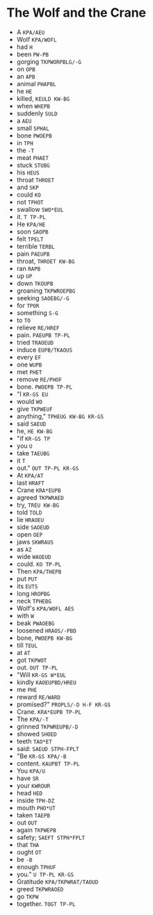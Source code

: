 # The Wolf and the Crane

* A `KPA/AEU`
* Wolf `KPA/WOFL`
* had `H`
* been `PW-PB`
* gorging `TKPWORPBLG/-G`
* on `OPB`
* an `APB`
* animal `PHAPBL`
* he `HE`
* killed, `KEULD KW-BG`
* when `WHEPB`
* suddenly `SULD`
* a `AEU`
* small `SPHAL`
* bone `PWOEPB`
* in `TPH`
* the `-T`
* meat `PHAET`
* stuck `STUBG`
* his `HEUS`
* throat `THROET`
* and `SKP`
* could `KO`
* not `TPHOT`
* swallow `SWO*EUL`
* it. `T TP-PL`
* He `KPA/HE`
* soon `SAOPB`
* felt `TPELT`
* terrible `TERBL`
* pain `PAEUPB`
* throat, `THROET KW-BG`
* ran `RAPB`
* up `UP`
* down `TKOUPB`
* groaning `TKPWROEPBG`
* seeking `SAOEBG/-G`
* for `TPOR`
* something `S-G`
* to `TO`
* relieve `RE/HREF`
* pain. `PAEUPB TP-PL`
* tried `TRAOEUD`
* induce `EUPB/TKAOUS`
* every `EF`
* one `WUPB`
* met `PHET`
* remove `RE/PHOF`
* bone. `PWOEPB TP-PL`
* "I `KR-GS EU`
* would `WO`
* give `TKPWEUF`
* anything," `TPHEUG KW-BG KR-GS`
* said `SAEUD`
* he, `HE KW-BG`
* "if `KR-GS TP`
* you `U`
* take `TAEUBG`
* it `T`
* out." `OUT TP-PL KR-GS`
* At `KPA/AT`
* last `HRAFT`
* Crane `KRA*EUPB`
* agreed `TKPWRAED`
* try, `TREU KW-BG`
* told `TOLD`
* lie `HRAOEU`
* side `SAOEUD`
* open `OEP`
* jaws `SKWRAUS`
* as `AZ`
* wide `WAOEUD`
* could. `KO TP-PL`
* Then `KPA/THEPB`
* put `PUT`
* its `EUTS`
* long `HROPBG`
* neck `TPHEBG`
* Wolf's `KPA/WOFL AES`
* with `W`
* beak `PWAOEBG`
* loosened `HRAOS/-PBD`
* bone, `PWOEPB KW-BG`
* till `TEUL`
* at `AT`
* got `TKPWOT`
* out. `OUT TP-PL`
* "Will `KR-GS W*EUL`
* kindly `KAOEUPBD/HREU`
* me `PHE`
* reward `RE/WARD`
* promised?" `PROPLS/-D H-F KR-GS`
* Crane. `KRA*EUPB TP-PL`
* The `KPA/-T`
* grinned `TKPWREUPB/-D`
* showed `SHOED`
* teeth `TAO*ET`
* said: `SAEUD STPH-FPLT`
* "Be `KR-GS KPA/-B`
* content. `KAUPBT TP-PL`
* You `KPA/U`
* have `SR`
* your `KWROUR`
* head `HED`
* inside `TPH-DZ`
* mouth `PHO*UT`
* taken `TAEPB`
* out `OUT`
* again `TKPWEPB`
* safety; `SAEFT STPH*FPLT`
* that `THA`
* ought `OT`
* be `-B`
* enough `TPHUF`
* you." `U TP-PL KR-GS`
* Gratitude `KPA/TKPWRAT/TAOUD`
* greed `TKPWRAOED`
* go `TKPW`
* together. `TOGT TP-PL`
